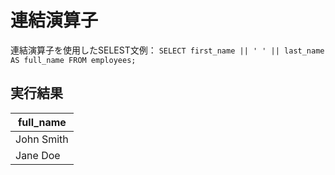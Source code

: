 # 連結演算子




連結演算子を使用したSELEST文例：
`SELECT first_name || ' ' || last_name AS full_name FROM employees;`
## 実行結果

|full_name|
|---|
|John Smith|
|Jane Doe|